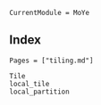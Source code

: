 ```@meta
CurrentModule = MoYe
```
## Index

```@index
Pages = ["tiling.md"]
```

```@docs
Tile
local_tile
local_partition
```